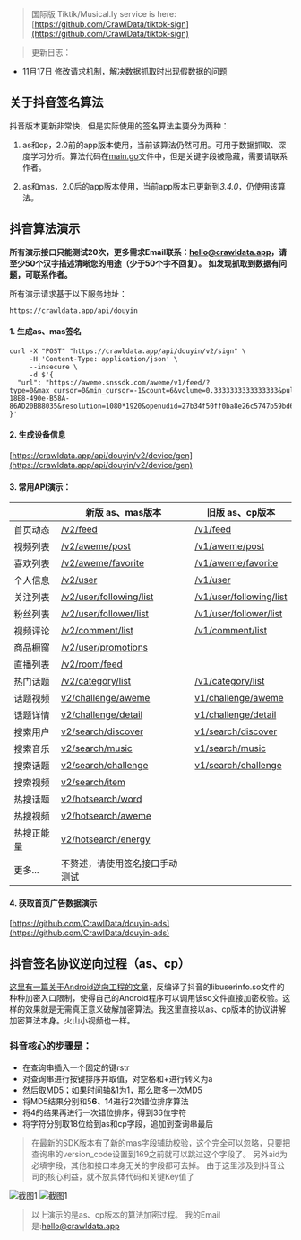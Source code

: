 > 国际版 Tiktik/Musical.ly service is here: [https://github.com/CrawlData/tiktok-sign](https://github.com/CrawlData/tiktok-sign)

> 更新日志：

+ 11月17日 修改请求机制，解决数据抓取时出现假数据的问题


## 关于抖音签名算法
抖音版本更新非常快，但是实际使用的签名算法主要分为两种：

1. as和cp，2.0前的app版本使用，当前该算法仍然可用。可用于数据抓取、深度学习分析。算法代码在[main.go](https://github.com/CrawlData/douyin-sign/blob/master/main.go)文件中，但是关键字段被隐藏，需要请联系作者。

2. as和mas，2.0后的app版本使用，当前app版本已更新到*3.4.0*，仍使用该算法。


## 抖音算法演示
**所有演示接口只能测试20次，更多需求Email联系：hello@crawldata.app，请至少50个汉字描述清晰您的用途（少于50个字不回复）。**
**如发现抓取到数据有问题，可联系作者。**

所有演示请求基于以下服务地址：

```
https://crawldata.app/api/douyin
```

#### 1. 生成as、mas签名
```
curl -X "POST" "https://crawldata.app/api/douyin/v2/sign" \
     -H 'Content-Type: application/json' \
     --insecure \
     -d $'{
  "url": "https://aweme.snssdk.com/aweme/v1/feed/?type=0&max_cursor=0&min_cursor=-1&count=6&volume=0.3333333333333333&pull_type=2&need_relieve_aweme=0&filter_warn=0&req_from&is_cold_start=0&js_sdk_version=1.2.2&app_type=normal&manifest_version_code=321&_rticket=1541682949911&ac=wifi&device_id=59121099964&iid=50416179430&os_version=8.1.0&channel=gray_3306&version_code=330&device_type=ONEPLUS%20A5000&language=zh&vid=C2DD3A72-18E8-490e-B58A-86AD20BB8035&resolution=1080*1920&openudid=27b34f50ff0ba8e26c5747b59bd6d160fbdff384&update_version_code=3216&app_name=aweme&version_name=3.3.0&os_api=27&device_brand=OnePlus&ssmix=a&device_platform=android&dpi=420&aid=1128"
}'
```

#### 2. 生成设备信息
[https://crawldata.app/api/douyin/v2/device/gen](https://crawldata.app/api/douyin/v2/device/gen)

#### 3. 常用API演示：

| | 新版 as、mas版本  | 旧版 as、cp版本 |
| ------------- | ------------- | ------------- |
| 首页动态  | [/v2/feed](https://crawldata.app/api/douyin/v2/feed)  | [/v1/feed](https://crawldata.app/api/douyin/v1/feed)  |
| 视频列表  | [/v2/aweme/post](https://crawldata.app/api/douyin/v2/aweme/post?user_id=83774364341&max_cursor=0&count=20)  | [/v1/aweme/post](https://crawldata.app/api/douyin/v1/aweme/post?user_id=83774364341&max_cursor=0&count=20)  |
| 喜欢列表  | [/v2/aweme/favorite](https://crawldata.app/api/douyin/v2/aweme/favorite?user_id=83774364341&max_cursor=0&count=20)  | [/v1/aweme/favorite](https://crawldata.app/api/douyin/v1/aweme/favorite?user_id=83774364341&max_cursor=0&count=20)  |
| 个人信息  | [/v2/user](https://crawldata.app/api/douyin/v2/user?user_id=83774364341)  | [/v1/user](https://crawldata.app/api/douyin/v1/user?user_id=83774364341)|
| 关注列表  | [/v2/user/following/list](https://crawldata.app/api/douyin/v2/user/following/list?user_id=83774364341&max_time=1541202996)  | [/v1/user/following/list](https://crawldata.app/api/douyin/v1/user/following/list?user_id=83774364341&max_time=1541202996)  |
| 粉丝列表  | [/v2/user/follower/list](https://crawldata.app/api/douyin/v2/user/follower/list?user_id=83774364341&max_time=1541473941)  | [/v1/user/follower/list](https://crawldata.app/api/douyin/v1/user/follower/list?user_id=83774364341&max_time=1541473941)  |
| 视频评论  | [/v2/comment/list](https://crawldata.app/api/douyin/v2/comment/list?aweme_id=6615981222587796743&cursor=0)  | [/v1/comment/list](https://crawldata.app/api/douyin/v1/comment/list?aweme_id=6615981222587796743&cursor=0)  |
| 商品橱窗  | [/v2/user/promotions](https://crawldata.app/api/douyin/v2/user/promotions?user_id=93712507975&cursor=0)  |   |
| 直播列表  | [/v2/room/feed](https://crawldata.app/api/douyin/v2/room/feed?cursor=0)  |   |
| 热门话题 | [/v2/category/list](https://crawldata.app/api/douyin/v2/category/list?cursor=0)  | [/v1/category/list](https://crawldata.app/api/douyin/v1/category/list?cursor=0)   |
| 话题视频| [v2/challenge/aweme](https://crawldata.app/api/douyin/v2/challenge/aweme?ch_id=1617915729448973&cursor=0)  | [v1/challenge/aweme](https://crawldata.app/api/douyin/v1/challenge/aweme?ch_id=1617915729448973&cursor=0)   |
| 话题详情| [v2/challenge/detail](https://crawldata.app/api/douyin/v2/challenge/detail?ch_id=1617915729448973)  | [v1/challenge/detail](https://crawldata.app/api/douyin/v1/challenge/detail?ch_id=1617915729448973)   |
| 搜索用户| [v2/search/discover](https://crawldata.app/api/douyin/v2/search/discover?keyword=lucas&cursor=0)  | [v1/search/discover](https://crawldata.app/api/douyin/v1/search/discover?keyword=lucas&cursor=0) |
| 搜索音乐| [v2/search/music](https://crawldata.app/api/douyin/v2/search/music?keyword=lucas&cursor=0)  | [v1/search/music](https://crawldata.app/api/douyin/v1/search/music?keyword=lucas&cursor=0) |
| 搜索话题| [v2/search/challenge](https://crawldata.app/api/douyin/v2/search/challenge?keyword=lucas&cursor=0)  | [v1/search/challenge](https://crawldata.app/api/douyin/v1/search/challenge?keyword=lucas&cursor=0) |
| 搜索视频| [v2/search/item](https://crawldata.app/api/douyin/v2/search/item?keyword=lucas&cursor=0)  |   |
| 热搜话题| [v2/hotsearch/word](https://crawldata.app/api/douyin/v2/hotsearch/word)  |   |
| 热搜视频| [v2/hotsearch/aweme](https://crawldata.app/api/douyin/v2/hotsearch/aweme)  |   |
| 热搜正能量| [v2/hotsearch/energy](https://crawldata.app/api/douyin/v2/hotsearch/energy)  |   |
| 更多...| 不赘述，请使用签名接口手动测试  |   |

#### 4. 获取首页广告数据演示

[https://github.com/CrawlData/douyin-ads](https://github.com/CrawlData/douyin-ads)

## 抖音签名协议逆向过程（as、cp）

[这里有一篇关于Android逆向工程的文章](http://www.520monkey.com/archives/1081)，反编译了抖音的libuserinfo.so文件的种种加密入口限制，使得自己的Android程序可以调用该so文件直接加密校验。这样的效果就是无需真正意义破解加密算法。我这里直接以as、cp版本的协议讲解加密算法本身。火山小视频也一样。

### 抖音核心的步骤是：

+ 在查询串插入一个固定的键rstr
+ 对查询串进行按键排序并取值，对空格和+进行转义为a
+ 然后取MD5；如果时间轴&1为1，那么取多一次MD5
+ 将MD5结果分别和5******6、1******4进行2次错位排序算法
+ 将4的结果再进行一次错位排序，得到36位字符
+ 将字符分别取18位给到as和cp字段，追加到查询串最后

>在最新的SDK版本有了新的mas字段辅助校验，这个完全可以忽略，只要把查询串的version_code设置到169之前就可以跳过这个字段了。
另外aid为必填字段，其他和接口本身无关的字段都可去掉。
>由于这里涉及到抖音公司的核心利益，就不放具体代码和关键Key值了

![截图1](http://yxshare.oss-cn-hangzhou.aliyuncs.com/Screen%20Shot%202018-05-21%20at%2022.04.56.png)
![截图1](http://yxshare.oss-cn-hangzhou.aliyuncs.com/Screen%20Shot%202018-05-21%20at%2022.05.07.png)

> 以上演示的是as、cp版本的算法加密过程。
> 我的Email是:hello@crawldata.app




